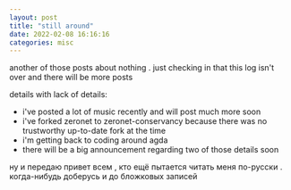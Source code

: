 ```yaml
---
layout: post
title: "still around"
date: 2022-02-08 16:16:16
categories: misc
---
```


another of those posts about nothing . just checking in that this log isn't over
and there will be more posts

<cut/>

details with lack of details:

- i've posted a lot of music recently and will post much more soon
- i've forked zeronet to zeronet-conservancy because there was no trustworthy up-to-date fork at the time
- i'm getting back to coding around agda
- there will be a big announcement regarding two of those details soon

ну и передаю привет всем , кто ещё пытается читать меня по-русски . когда-нибудь
доберусь и до бложковых записей
